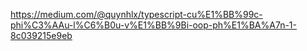 https://medium.com/@quynhlx/typescript-cu%E1%BB%99c-phi%C3%AAu-l%C6%B0u-v%E1%BB%9Bi-oop-ph%E1%BA%A7n-1-8c039215e9eb

